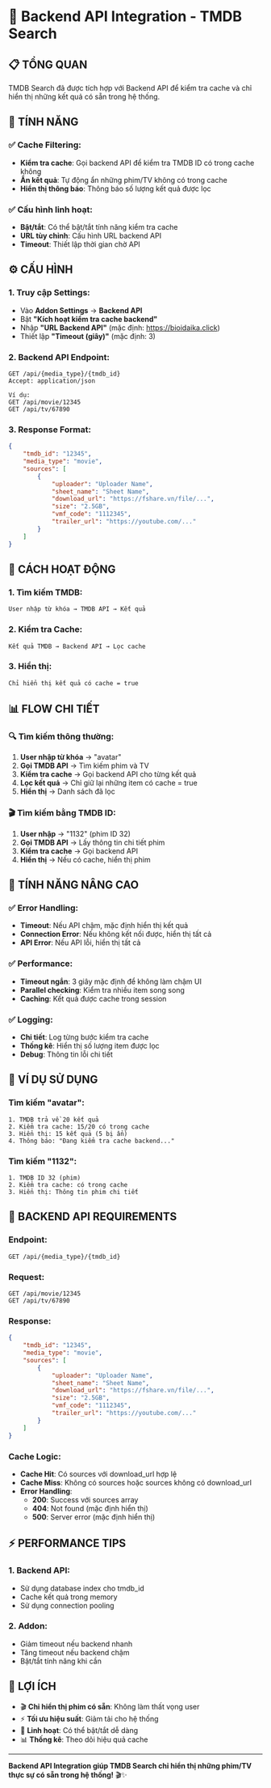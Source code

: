 # 🔗 Backend API Integration - TMDB Search

## 📋 **TỔNG QUAN**

TMDB Search đã được tích hợp với Backend API để kiểm tra cache và chỉ hiển thị những kết quả có sẵn trong hệ thống.

## 🎯 **TÍNH NĂNG**

### ✅ **Cache Filtering:**
- **Kiểm tra cache**: Gọi backend API để kiểm tra TMDB ID có trong cache không
- **Ẩn kết quả**: Tự động ẩn những phim/TV không có trong cache
- **Hiển thị thông báo**: Thông báo số lượng kết quả được lọc

### ✅ **Cấu hình linh hoạt:**
- **Bật/tắt**: Có thể bật/tắt tính năng kiểm tra cache
- **URL tùy chỉnh**: Cấu hình URL backend API
- **Timeout**: Thiết lập thời gian chờ API

## ⚙️ **CẤU HÌNH**

### 1. **Truy cập Settings:**
- Vào **Addon Settings** → **Backend API**
- Bật **"Kích hoạt kiểm tra cache backend"**
- Nhập **"URL Backend API"** (mặc định: https://bioidaika.click)
- Thiết lập **"Timeout (giây)"** (mặc định: 3)

### 2. **Backend API Endpoint:**
```
GET /api/{media_type}/{tmdb_id}
Accept: application/json

Ví dụ:
GET /api/movie/12345
GET /api/tv/67890
```

### 3. **Response Format:**
```json
{
    "tmdb_id": "12345",
    "media_type": "movie",
    "sources": [
        {
            "uploader": "Uploader Name",
            "sheet_name": "Sheet Name",
            "download_url": "https://fshare.vn/file/...",
            "size": "2.5GB",
            "vmf_code": "1112345",
            "trailer_url": "https://youtube.com/..."
        }
    ]
}
```

## 🔧 **CÁCH HOẠT ĐỘNG**

### 1. **Tìm kiếm TMDB:**
```
User nhập từ khóa → TMDB API → Kết quả
```

### 2. **Kiểm tra Cache:**
```
Kết quả TMDB → Backend API → Lọc cache
```

### 3. **Hiển thị:**
```
Chỉ hiển thị kết quả có cache = true
```

## 📊 **FLOW CHI TIẾT**

### **🔍 Tìm kiếm thông thường:**
1. **User nhập từ khóa** → "avatar"
2. **Gọi TMDB API** → Tìm kiếm phim và TV
3. **Kiểm tra cache** → Gọi backend API cho từng kết quả
4. **Lọc kết quả** → Chỉ giữ lại những item có cache = true
5. **Hiển thị** → Danh sách đã lọc

### **🎬 Tìm kiếm bằng TMDB ID:**
1. **User nhập** → "1132" (phim ID 32)
2. **Gọi TMDB API** → Lấy thông tin chi tiết phim
3. **Kiểm tra cache** → Gọi backend API
4. **Hiển thị** → Nếu có cache, hiển thị phim

## 🚀 **TÍNH NĂNG NÂNG CAO**

### ✅ **Error Handling:**
- **Timeout**: Nếu API chậm, mặc định hiển thị kết quả
- **Connection Error**: Nếu không kết nối được, hiển thị tất cả
- **API Error**: Nếu API lỗi, hiển thị tất cả

### ✅ **Performance:**
- **Timeout ngắn**: 3 giây mặc định để không làm chậm UI
- **Parallel checking**: Kiểm tra nhiều item song song
- **Caching**: Kết quả được cache trong session

### ✅ **Logging:**
- **Chi tiết**: Log từng bước kiểm tra cache
- **Thống kê**: Hiển thị số lượng item được lọc
- **Debug**: Thông tin lỗi chi tiết

## 📝 **VÍ DỤ SỬ DỤNG**

### **Tìm kiếm "avatar":**
```
1. TMDB trả về 20 kết quả
2. Kiểm tra cache: 15/20 có trong cache
3. Hiển thị: 15 kết quả (5 bị ẩn)
4. Thông báo: "Đang kiểm tra cache backend..."
```

### **Tìm kiếm "1132":**
```
1. TMDB ID 32 (phim)
2. Kiểm tra cache: có trong cache
3. Hiển thị: Thông tin phim chi tiết
```

## 🔧 **BACKEND API REQUIREMENTS**

### **Endpoint:**
```
GET /api/{media_type}/{tmdb_id}
```

### **Request:**
```
GET /api/movie/12345
GET /api/tv/67890
```

### **Response:**
```json
{
    "tmdb_id": "12345",
    "media_type": "movie",
    "sources": [
        {
            "uploader": "Uploader Name",
            "sheet_name": "Sheet Name",
            "download_url": "https://fshare.vn/file/...",
            "size": "2.5GB",
            "vmf_code": "1112345",
            "trailer_url": "https://youtube.com/..."
        }
    ]
}
```

### **Cache Logic:**
- **Cache Hit**: Có sources với download_url hợp lệ
- **Cache Miss**: Không có sources hoặc sources không có download_url
- **Error Handling**: 
  - **200**: Success với sources array
  - **404**: Not found (mặc định hiển thị)
  - **500**: Server error (mặc định hiển thị)

## ⚡ **PERFORMANCE TIPS**

### **1. Backend API:**
- Sử dụng database index cho tmdb_id
- Cache kết quả trong memory
- Sử dụng connection pooling

### **2. Addon:**
- Giảm timeout nếu backend nhanh
- Tăng timeout nếu backend chậm
- Bật/tắt tính năng khi cần

## 🎯 **LỢI ÍCH**

- 🎬 **Chỉ hiển thị phim có sẵn**: Không làm thất vọng user
- ⚡ **Tối ưu hiệu suất**: Giảm tải cho hệ thống
- 🔧 **Linh hoạt**: Có thể bật/tắt dễ dàng
- 📊 **Thống kê**: Theo dõi hiệu quả cache

---

**Backend API Integration giúp TMDB Search chỉ hiển thị những phim/TV thực sự có sẵn trong hệ thống!** 🎬✨
